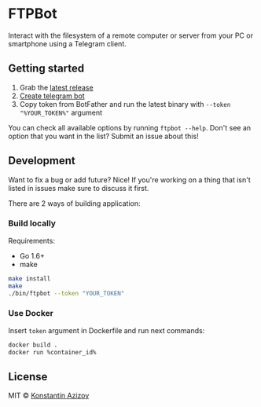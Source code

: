 # FTPBot

Interact with the filesystem of a remote computer or server from your PC or smartphone using a Telegram client.

## Getting started

1. Grab the [latest release](https://github.com/G07cha/ftpbot/releases)
2. [Create telegram bot](https://core.telegram.org/bots#3-how-do-i-create-a-bot)
3. Copy token from BotFather and run the latest binary with `--token "%YOUR_TOKEN%"` argument

You can check all available options by running `ftpbot --help`. Don't see an option that you want in the list? Submit an issue about this!

## Development

Want to fix a bug or add future? Nice! If you're working on a thing that isn't listed in issues make sure to discuss it first.

There are 2 ways of building application:

### Build locally
Requirements:
- Go 1.6+
- make

```bash
make install
make
./bin/ftpbot --token "YOUR_TOKEN"
```

### Use Docker

Insert `token` argument in Dockerfile and run next commands:

```bash
docker build .
docker run %container_id%
```

## License

MIT © [Konstantin Azizov](http://g07cha.github.io)
